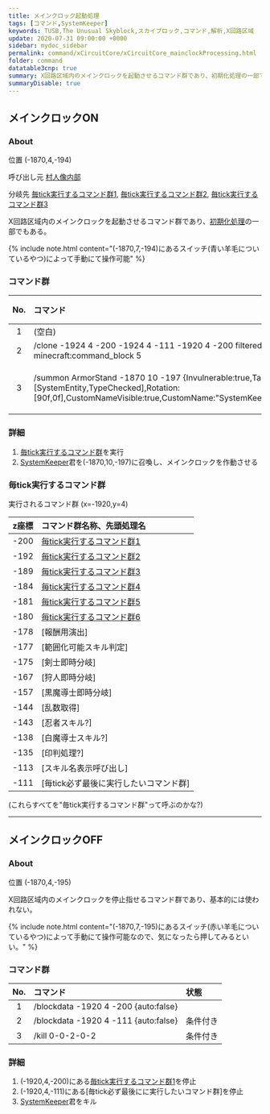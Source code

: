 ```yaml
---
title: メインクロック起動処理
tags: [コマンド,SystemKeeper]
keywords: TUSB,The Unusual Skyblock,スカイブロック,コマンド,解析,X回路区域
update: 2020-07-31 09:00:00 +0000
sidebar: mydoc_sidebar
permalink: command/xCircuitCore/xCircuitCore_mainclockProcessing.html
folder: command
datatable3cnp: true
summary: X回路区域内のメインクロックを起動させるコマンド群であり、初期化処理の一部でもある。
summaryDisable: true
---
```


## メインクロックON

### About

<span class="tagYellow">位置</span> (-1870,4,-194)

<span class="tagBlack">呼び出し元</span> [村人像内部]({{site.baseurl}}/command/xCircuitCore/xCircuitCore_insideMcLawell.html)

<span class="tagBlue">分岐先</span> [毎tick実行するコマンド群1]({{site.baseurl}}/command/xCircuit1/xCircuit1_runFirst.html), [毎tick実行するコマンド群2]({{site.baseurl}}/command/xCircuit2/xCircuit2_reset.html), [毎tick実行するコマンド群3]({{site.baseurl}}/command/xCircuit3/xCircuit3_command.html)

X回路区域内のメインクロックを起動させるコマンド群であり、[初期化処理]({{site.baseurl}}/command/xCircuitCore/xCircuitCore_initializeProcessing.html)の一部でもある。

{% include note.html content="(-1870,7,-194)にあるスイッチ(青い羊毛についているやつ)によって手動にて操作可能" %}

### コマンド群

<div class="datatable3cnp-begin"></div>

|No.|コマンド|状態|
|:-:|:-|:-|
|1|(空白)|
|2|/clone -1924 4 -200 -1924 4 -111 -1920 4 -200 filtered force minecraft:command_block 5|
|3|/summon ArmorStand -1870 10 -197 {Invulnerable:true,Tags:[SystemEntity,TypeChecked],Rotation:[90f,0f],CustomNameVisible:true,CustomName:"SystemKeeper",UUIDMost:2l,UUIDLeast:2l}|条件付き|

<div class="datatable3cnp-begin"></div>

### 詳細

1. [毎tick実行するコマンド群](#毎tick実行するコマンド群)を実行
2. [SystemKeeper]({{site.baseurl}}/entity/entity_entity.html#systemkeeper)君を(-1870,10,-197)に召喚し、メインクロックを作動させる

### 毎tick実行するコマンド群

実行されるコマンド群 (x=-1920,y=4)

|z座標|コマンド群名称、先頭処理名|
|:-:|:-|
|-200|[毎tick実行するコマンド群1]({{site.baseurl}}/command/xCircuit1/xCircuit1_runFirst.html)|
|-192|[毎tick実行するコマンド群2]({{site.baseurl}}/command/xCircuit2/xCircuit2_reset.html)|
|-189|[毎tick実行するコマンド群3]({{site.baseurl}}/command/xCircuit3/xCircuit3_command.html)|
|-184|[毎tick実行するコマンド群4]({{site.baseurl}}/command/xCircuit4/xCircuit4_command.html)|
|-181|[毎tick実行するコマンド群5]({{site.baseurl}}/command/xCircuit5/xCircuit5_command.html)|
|-180|[毎tick実行するコマンド群6]({{site.baseurl}}/command/xCircuit6/xCircuit6_command.html)|
|-178|[報酬用演出]|
|-177|[範囲化可能スキル判定]|
|-175|[剣士即時分岐]|
|-167|[狩人即時分岐]|
|-157|[黒魔導士即時分岐]|
|-144|[乱数取得]|
|-143|[忍者スキル?]|
|-138|[白魔導士スキル?]|
|-135|[印判処理?]|
|-113|[スキル名表示呼び出し]|
|-111|[毎tick必ず最後に実行したいコマンド群]|

(これらすべてを"毎tick実行するコマンド群"って呼ぶのかな?)

---

## メインクロックOFF

### About

<span class="tagYellow">位置</span> (-1870,4,-195)

X回路区域内のメインクロックを停止指せるコマンド群であり、基本的には使われない。

{% include note.html content="(-1870,7,-195)にあるスイッチ(赤い羊毛についているやつ)によって手動にて操作可能なので、気になったら押してみるといい。" %}

### コマンド群

|No.|コマンド|状態|
|:-:|:-|:-|
|1|/blockdata -1920 4 -200 {auto:false}|
|2|/blockdata -1920 4 -111 {auto:false}|条件付き|
|3|/kill 0-0-2-0-2|条件付き|

### 詳細

1. (-1920,4,-200)にある[毎tick実行するコマンド群1]({{site.baseurl}}/command/xCircuit1/xCircuit1_runFirst.html)を停止
2. (-1920,4,-111)にある[毎tick必ず最後にに実行したいコマンド群]を停止
3. [SystemKeeper]({{site.baseurl}}/entity/entity_entity.html#systemkeeper)君をキル
